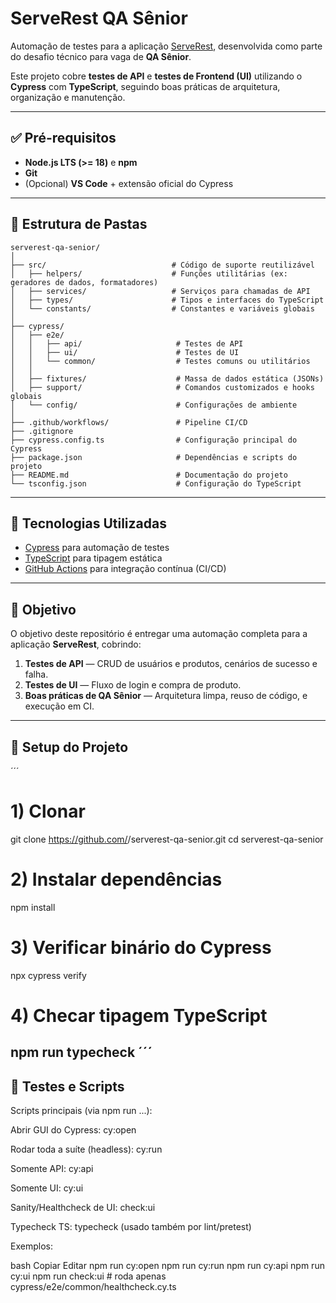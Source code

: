 # ServeRest QA Sênior

Automação de testes para a aplicação [ServeRest](https://serverest.dev), desenvolvida como parte do desafio técnico para vaga de **QA Sênior**.

Este projeto cobre **testes de API** e **testes de Frontend (UI)** utilizando o **Cypress** com **TypeScript**, seguindo boas práticas de arquitetura, organização e manutenção.

---

## ✅ Pré-requisitos

- **Node.js LTS (>= 18)** e **npm**
- **Git**
- (Opcional) **VS Code** + extensão oficial do Cypress

---

## 📂 Estrutura de Pastas

```
serverest-qa-senior/
│
├── src/                            # Código de suporte reutilizável
│   ├── helpers/                    # Funções utilitárias (ex: geradores de dados, formatadores)
│   ├── services/                   # Serviços para chamadas de API
│   ├── types/                      # Tipos e interfaces do TypeScript
│   └── constants/                  # Constantes e variáveis globais
│
├── cypress/
│   ├── e2e/
│   │   ├── api/                     # Testes de API
│   │   ├── ui/                      # Testes de UI
│   │   └── common/                  # Testes comuns ou utilitários
│   │
│   ├── fixtures/                    # Massa de dados estática (JSONs)
│   ├── support/                     # Comandos customizados e hooks globais
│   └── config/                      # Configurações de ambiente
│
├── .github/workflows/               # Pipeline CI/CD
├── .gitignore
├── cypress.config.ts                # Configuração principal do Cypress
├── package.json                     # Dependências e scripts do projeto
├── README.md                        # Documentação do projeto
└── tsconfig.json                    # Configuração do TypeScript

```
---

## 🚀 Tecnologias Utilizadas
- [Cypress](https://www.cypress.io/) para automação de testes
- [TypeScript](https://www.typescriptlang.org/) para tipagem estática
- [GitHub Actions](https://github.com/features/actions) para integração contínua (CI/CD)

---

## 📌 Objetivo
O objetivo deste repositório é entregar uma automação completa para a aplicação **ServeRest**, cobrindo:
1. **Testes de API** — CRUD de usuários e produtos, cenários de sucesso e falha.
2. **Testes de UI** — Fluxo de login e compra de produto.
3. **Boas práticas de QA Sênior** — Arquitetura limpa, reuso de código, e execução em CI.

---

## 🔧 Setup do Projeto
´´´
# 1) Clonar
git clone https://github.com/<seu-usuario>/serverest-qa-senior.git
cd serverest-qa-senior

# 2) Instalar dependências
npm install

# 3) Verificar binário do Cypress
npx cypress verify

# 4) Checar tipagem TypeScript
npm run typecheck
´´´
---

## 🧪 Testes e Scripts
Scripts principais (via npm run ...):

Abrir GUI do Cypress: cy:open

Rodar toda a suíte (headless): cy:run

Somente API: cy:api

Somente UI: cy:ui

Sanity/Healthcheck de UI: check:ui

Typecheck TS: typecheck (usado também por lint/pretest)

Exemplos:

bash
Copiar
Editar
npm run cy:open
npm run cy:run
npm run cy:api
npm run cy:ui
npm run check:ui   # roda apenas cypress/e2e/common/healthcheck.cy.ts